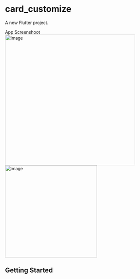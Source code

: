 # card_customize

A new Flutter project.


App Screenshoot
<img width="426" alt="image" src="https://github.com/Abdulazizbek2/card_customize/assets/1.png">
<img width="301" alt="image" src="https://github.com/Abdulazizbek2/card_customize/assets/2.png">


## Getting Started

<!-- This project is a starting point for a Flutter application.

A few resources to get you started if this is your first Flutter project:

- [Lab: Write your first Flutter app](https://docs.flutter.dev/get-started/codelab)
- [Cookbook: Useful Flutter samples](https://docs.flutter.dev/cookbook)

For help getting started with Flutter development, view the
[online documentation](https://docs.flutter.dev/), which offers tutorials,
samples, guidance on mobile development, and a full API reference. -->
